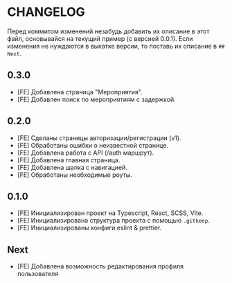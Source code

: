 # CHANGELOG

Перед коммитом изменений незабудь добавить их описание в этот файл, основывайся на текущий пример (с версией 0.0.1). Если изменения не нуждаются в выкатке версии, то поставь их описание в `## Next`.

## 0.3.0

- [FE] Добавлена страница "Мероприятия".
- [FE] Добавлен поиск по мероприятиям с задержкой.

## 0.2.0

- [FE] Сделаны страницы авторизации/регистрации (v1).
- [FE] Обработаны ошибки о неизвестной странице.
- [FE] Добавлена работа с API (/auth маршрут).
- [FE] Добавлена главная страница.
- [FE] Добавлена шапка с навигацией.
- [FE] Обработаны необходимые роуты.

## 0.1.0

- [FE] Инициализирован проект на Typescript, React, SCSS, Vite.
- [FE] Инициализирована структура проекта с помощью `.gitkeep`.
- [FE] Инициализированы конфиги eslint & prettier.

## Next

- [FE] Добавлена возможность редактирования профиля пользователя
